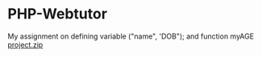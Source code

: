 # PHP-Webtutor
My assignment on defining variable ("name",  'DOB"); and function myAGE 
[project.zip](https://github.com/INFINITISOFT-INNOVATION/PHP-Webtutor/files/13762876/project.zip)
